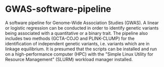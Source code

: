 # GWAS-software-pipeline
A software pipeline for Genome-Wide Association Studies (GWAS).
A linear or logistic regression can be conducted in order to identify genetic variants being associated with a quantitative or a binary trait. The pipeline also includes two methods (GCTA-COJO and PLINK-CLUMP) for the identification of independent genetic variants, i.e. variants which are in linkage equilibrium.
It is presumed that the scripts can be installed and run on a high-performance computer (HPC) with the "Simple Linux Utility for Resource Management" (SLURM) workload manager installed.
